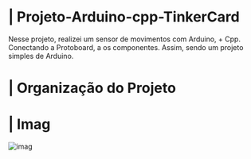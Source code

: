 # | Projeto-Arduino-cpp-TinkerCard
 
  Nesse projeto, realizei um sensor de movimentos com Arduino, + Cpp. Conectando a Protoboard, a os componentes. Assim, sendo um projeto simples de Arduino.

# | Organização do Projeto


# | Imag
  
![imag](https://github.com/user-attachments/assets/a318b6ee-bb10-40b8-add4-95fb8471fec1)
